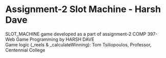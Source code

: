 # Assignment-2 Slot Machine - Harsh Dave

SLOT_MACHINE game developed as a part of assignment-2 COMP 397-Web Game Programming by HARSH DAVE <br>
Game logic (_reels & _calculateWinning): Tom Tsiliopoulos, Professor, Centennial College